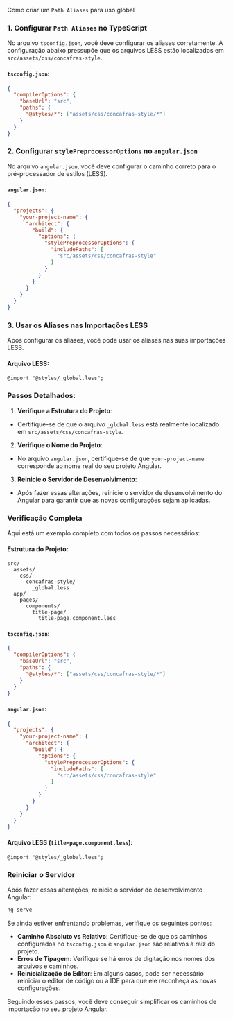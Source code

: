 Como criar um `Path Aliases` para uso global

### 1. Configurar `Path Aliases` no TypeScript

No arquivo `tsconfig.json`, você deve configurar os aliases corretamente. A configuração abaixo pressupõe que os arquivos LESS estão localizados em `src/assets/css/concafras-style`.

#### `tsconfig.json`:

```json
{
  "compilerOptions": {
    "baseUrl": "src",
    "paths": {
      "@styles/*": ["assets/css/concafras-style/*"]
    }
  }
}
```

### 2. Configurar `stylePreprocessorOptions` no `angular.json`

No arquivo `angular.json`, você deve configurar o caminho correto para o pré-processador de estilos (LESS).

#### `angular.json`:

```json
{
  "projects": {
    "your-project-name": {
      "architect": {
        "build": {
          "options": {
            "stylePreprocessorOptions": {
              "includePaths": [
                "src/assets/css/concafras-style"
              ]
            }
          }
        }
      }
    }
  }
}
```

### 3. Usar os Aliases nas Importações LESS

Após configurar os aliases, você pode usar os aliases nas suas importações LESS.

#### Arquivo LESS:

```less
@import "@styles/_global.less";
```

### Passos Detalhados:

1. **Verifique a Estrutura do Projeto**:
  - Certifique-se de que o arquivo `_global.less` está realmente localizado em `src/assets/css/concafras-style`.

2. **Verifique o Nome do Projeto**:
  - No arquivo `angular.json`, certifique-se de que `your-project-name` corresponde ao nome real do seu projeto Angular.

3. **Reinicie o Servidor de Desenvolvimento**:
  - Após fazer essas alterações, reinicie o servidor de desenvolvimento do Angular para garantir que as novas configurações sejam aplicadas.

### Verificação Completa

Aqui está um exemplo completo com todos os passos necessários:

#### Estrutura do Projeto:

```
src/
  assets/
    css/
      concafras-style/
        _global.less
  app/
    pages/
      components/
        title-page/
          title-page.component.less
```

#### `tsconfig.json`:

```json
{
  "compilerOptions": {
    "baseUrl": "src",
    "paths": {
      "@styles/*": ["assets/css/concafras-style/*"]
    }
  }
}
```

#### `angular.json`:

```json
{
  "projects": {
    "your-project-name": {
      "architect": {
        "build": {
          "options": {
            "stylePreprocessorOptions": {
              "includePaths": [
                "src/assets/css/concafras-style"
              ]
            }
          }
        }
      }
    }
  }
}
```

#### Arquivo LESS (`title-page.component.less`):

```less
@import "@styles/_global.less";
```

### Reiniciar o Servidor

Após fazer essas alterações, reinicie o servidor de desenvolvimento Angular:

```bash
ng serve
```

Se ainda estiver enfrentando problemas, verifique os seguintes pontos:

- **Caminho Absoluto vs Relativo**: Certifique-se de que os caminhos configurados no `tsconfig.json` e `angular.json` são relativos à raiz do projeto.
- **Erros de Tipagem**: Verifique se há erros de digitação nos nomes dos arquivos e caminhos.
- **Reinicialização do Editor**: Em alguns casos, pode ser necessário reiniciar o editor de código ou a IDE para que ele reconheça as novas configurações.

Seguindo esses passos, você deve conseguir simplificar os caminhos de importação no seu projeto Angular.
